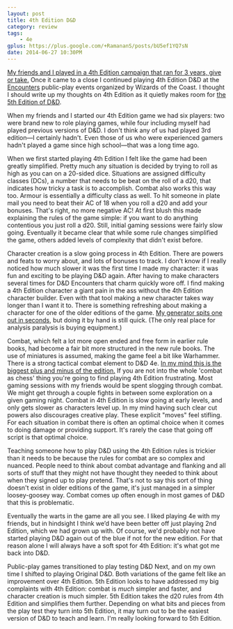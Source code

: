 ```yaml
---
layout: post
title: 4th Edition D&D
category: review
tags:
    - 4e
gplus: https://plus.google.com/+RamananS/posts/bU5ef1YQ7sN
date: 2014-06-27 10:30PM
---
```


[My friends and I played in a 4th Edition campaign that ran for 3 years, give or take.][playing-dnd] Once it came to a close I continued playing 4th Edition D&D at the [Encounters][] public-play events organized by Wizards of the Coast. I thought I should write up my thoughts on 4th Edition as it quietly makes room for [the 5th Edition of D&D][next].

When my friends and I started our 4th Edition game we had six players: two were brand new to role playing games, while four including myself had played previous versions of D&D. I don't think any of us had played 3rd edition—I certainly hadn't. Even those of us who were experienced gamers hadn't played a game since high school—that was a long time ago.

When we first started playing 4th Edition I felt like the game had been greatly simplified. Pretty much any situation is decided by trying to roll as high as you can on a 20-sided dice. Situations are assigned difficulty classes (DCs), a number that needs to be beat on the roll of a d20, that indicates how tricky a task is to accomplish. Combat also works this way too. Armour is essentially a difficulty class as well. To hit someone in plate mail you need to beat their AC of 18 when you roll a d20 and add your bonuses. That's right, no more negative AC! At first blush this made explaining the rules of the game simple: if you want to do anything contentious you just roll a d20. Still, initial gaming sessions were fairly slow going. Eventually it became clear that while some rule changes simplified the game, others added levels of complexity that didn't exist before.

Character creation is a slow going process in 4th Edition. There are powers and feats to worry about, and lots of bonuses to track. I don't know if I really noticed how much slower it was the first time I made my character: it was fun and exciting to be playing D&D again. After having to make characters several times for D&D Encounters that charm quickly wore off. I find making a 4th Edition character a giant pain in the ass without the 4th Edition character builder. Even with that tool making a new character takes way longer than I want it to. There is something refreshing about making a character for one of the older editions of the game. [My generator spits one out in seconds][character], but doing it by hand is still quick. (The only real place for analysis paralysis is buying equipment.)

Combat, which felt a lot more open ended and free form in earlier rule books, had become a fair bit more structured in the new rule books. The use of miniatures is assumed, making the game feel a bit like Warhammer. There is a strong tactical combat element to D&D 4e. [In my mind this is the biggest plus and minus of the edition.][powers] If you are not into the whole 'combat as chess' thing you're going to find playing 4th Edition frustrating. Most gaming sessions with my friends would be spent slogging through combat. We might get through a couple fights in between some exploration on a given gaming night. Combat in 4th Edition is slow going at early levels, and only gets slower as characters level up. In my mind having such clear cut powers also discourages creative play. These explicit "moves" feel stifling. For each situation in combat there is often an optimal choice when it comes to doing damage or providing support. It's rarely the case that going off script is that optimal choice.

Teaching someone how to play D&D using the 4th Edition rules is trickier than it needs to be because the rules for combat are so complex and nuanced. People need to think about combat advantage and flanking and all sorts of stuff that they might not have thought they needed to think about when they signed up to play pretend. That's not to say this sort of thing doesn't exist in older editions of the game, it's just managed in a simpler loosey-goosey way. Combat comes up often enough in most games of D&D that this is problematic.

Eventually the warts in the game are all you see. I liked playing 4e with my friends, but in hindsight I think we’d have been better off just playing 2nd Edition, which we had grown up with. Of course, we'd probably not have started playing D&D again out of the blue if not for the new edition. For that reason alone I will always have a soft spot for 4th Edition: it's what got me back into D&D.

Public-play games transitioned to play testing D&D Next, and on my own time I shifted to playing Original D&D. Both variations of the game felt like an improvement over 4th Edition. 5th Edition looks to have addressed my big complaints with 4th Edition: combat is *much* simpler and faster, and character creation is much simpler. 5th Edition takes the d20 rules from 4th Edition and simplifies them further. Depending on what bits and pieces from the play test they turn into 5th Edition, it may turn out to be the easiest version of D&D to teach and learn. I'm really looking forward to 5th Edition.


[playing-dnd]: /blog/we-re-playing-d-d/
[powers]: /blog/4th-edition-powers/
[encounters]: /tag/encounters/
[next]: /blog/dnd-next/
[character]: http://character.totalpartykill.ca
